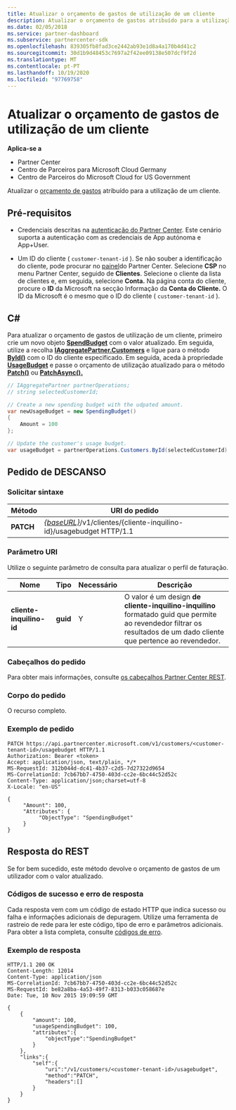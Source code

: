 ```yaml
---
title: Atualizar o orçamento de gastos de utilização de um cliente
description: Atualizar o orçamento de gastos atribuído para a utilização de um cliente.
ms.date: 02/05/2018
ms.service: partner-dashboard
ms.subservice: partnercenter-sdk
ms.openlocfilehash: 839305fb8fad3ce2442ab93e1d8a4a170b4d41c2
ms.sourcegitcommit: 30d1b9d48453c7697a2f42ee09138e507dcf9f2d
ms.translationtype: MT
ms.contentlocale: pt-PT
ms.lasthandoff: 10/19/2020
ms.locfileid: "97769758"
---
```

# <a name="update-a-customers-usage-spending-budget"></a>Atualizar o orçamento de gastos de utilização de um cliente

**Aplica-se a**

- Partner Center
- Centro de Parceiros para Microsoft Cloud Germany
- Centro de Parceiros do Microsoft Cloud for US Government

Atualizar o [orçamento de gastos](customer-usage-resources.md#customerusagesummary) atribuído para a utilização de um cliente.

## <a name="prerequisites"></a>Pré-requisitos

- Credenciais descritas na [autenticação do Partner Center](partner-center-authentication.md). Este cenário suporta a autenticação com as credenciais de App autónoma e App+User.

- Um ID do cliente ( `customer-tenant-id` ). Se não souber a identificação do cliente, pode procurar no [painel](https://partner.microsoft.com/dashboard)do Partner Center. Selecione **CSP** no menu Partner Center, seguido de **Clientes**. Selecione o cliente da lista de clientes e, em seguida, selecione **Conta.** Na página conta do cliente, procure o **ID** da Microsoft na secção Informação da **Conta do Cliente.** O ID da Microsoft é o mesmo que o ID do cliente ( `customer-tenant-id` ).

## <a name="c"></a>C\#

Para atualizar o orçamento de gastos de utilização de um cliente, primeiro crie um novo objeto [**SpendBudget**](/dotnet/api/microsoft.store.partnercenter.models.usage.spendingbudget) com o valor atualizado. Em seguida, utilize a recolha [**IAggregatePartner.Customers**](/dotnet/api/microsoft.store.partnercenter.customers.icustomercollection) e ligue para o método [**ById()**](/dotnet/api/microsoft.store.partnercenter.customers.icustomercollection.byid) com o ID do cliente especificado. Em seguida, aceda à propriedade [**UsageBudget**](/dotnet/api/microsoft.store.partnercenter.customers.icustomer.usagebudget) e passe o orçamento de utilização atualizado para o método [**Patch()**](/dotnet/api/microsoft.store.partnercenter.usage.icustomerusagespendingbudget.patch) ou [**PatchAsync().**](/dotnet/api/microsoft.store.partnercenter.usage.icustomerusagespendingbudget.patchasync)

``` csharp
// IAggregatePartner partnerOperations;
// string selectedCustomerId;

// Create a new spending budget with the udpated amount.
var newUsageBudget = new SpendingBudget()
{
    Amount = 100
};

// Update the customer's usage budget.
var usageBudget = partnerOperations.Customers.ById(selectedCustomerId).UsageBudget.Patch(newUsageBudget);
```

## <a name="rest-request"></a>Pedido de DESCANSO

### <a name="request-syntax"></a>Solicitar sintaxe

| Método    | URI do pedido                                                                                             |
|-----------|---------------------------------------------------------------------------------------------------------|
| **PATCH** | [*{baseURL}*](partner-center-rest-urls.md)/v1/clientes/{cliente-inquilino-id}/usagebudget HTTP/1.1 |

### <a name="uri-parameter"></a>Parâmetro URI

Utilize o seguinte parâmetro de consulta para atualizar o perfil de faturação.

| Nome                   | Tipo     | Necessário | Descrição                                                                                                                                            |
|------------------------|----------|----------|--------------------------------------------------------------------------------------------------------------------------------------------------------|
| **cliente-inquilino-id** | **guid** | Y        | O valor é um design **de cliente-inquilino-inquilino** formatado guid que permite ao revendedor filtrar os resultados de um dado cliente que pertence ao revendedor. |

### <a name="request-headers"></a>Cabeçalhos do pedido

Para obter mais informações, consulte [os cabeçalhos Partner Center REST](headers.md).

### <a name="request-body"></a>Corpo do pedido

O recurso completo.

### <a name="request-example"></a>Exemplo de pedido

```http
PATCH https://api.partnercenter.microsoft.com/v1/customers/<customer-tenant-id>/usagebudget HTTP/1.1
Authorization: Bearer <token>
Accept: application/json, text/plain, */*
MS-RequestId: 312b044d-dc41-4b37-c2d5-7d27322d9654
MS-CorrelationId: 7cb67bb7-4750-403d-cc2e-6bc44c52d52c
Content-Type: application/json;charset=utf-8
X-Locale: "en-US"

{
     "Amount": 100,
     "Attributes": {
          "ObjectType": "SpendingBudget"
     }
}
```

## <a name="rest-response"></a>Resposta do REST

Se for bem sucedido, este método devolve o orçamento de gastos de um utilizador com o valor atualizado.

### <a name="response-success-and-error-codes"></a>Códigos de sucesso e erro de resposta

Cada resposta vem com um código de estado HTTP que indica sucesso ou falha e informações adicionais de depuragem. Utilize uma ferramenta de rastreio de rede para ler este código, tipo de erro e parâmetros adicionais. Para obter a lista completa, consulte [códigos de erro](error-codes.md).

### <a name="response-example"></a>Exemplo de resposta

```http
HTTP/1.1 200 OK
Content-Length: 12014
Content-Type: application/json
MS-CorrelationId: 7cb67bb7-4750-403d-cc2e-6bc44c52d52c
MS-RequestId: be82a8ba-4a53-49f7-8313-b033c058687e
Date: Tue, 10 Nov 2015 19:09:59 GMT

{
    {
        "amount": 100,
        "usageSpendingBudget": 100,
        "attributes":{
            "objectType":"SpendingBudget"
        }
    },
    "links":{
        "self":{
            "uri":"/v1/customers/<customer-tenant-id>/usagebudget",
            "method":"PATCH",
            "headers":[]
        }
    }
}
```
